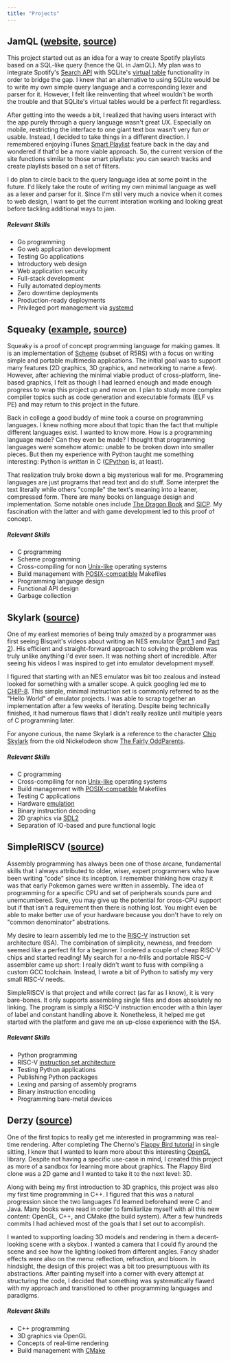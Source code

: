 ```yaml
---
title: "Projects"
---
```

## JamQL ([website](https://jamql.com), [source](https://github.com/theandrew168/jamql))
This project started out as an idea for a way to create Spotify playlists based on a SQL-like query (hence the QL in JamQL).
My plan was to integrate Spotify's [Search API](https://developer.spotify.com/documentation/web-api/reference/search/search/) with SQLite's [virtual table](https://www.sqlite.org/vtab.html) functionality in order to bridge the gap.
I knew that an alternative to using SQLite would be to write my own simple query language and a corresponding lexer and parser for it.
However, I felt like reinventing that wheel wouldn't be worth the trouble and that SQLite's virtual tables would be a perfect fit regardless.

After getting into the weeds a bit, I realized that having users interact with the app purely through a query language wasn't great UX.
Especially on mobile, restricting the interface to one giant text box wasn't very fun _or_ usable.
Instead, I decided to take things in a different direction.
I remembered enjoying iTunes [Smart Playlist](https://support.apple.com/guide/itunes/use-smart-playlists-itns3001/mac) feature back in the day and wondered if that'd be a more viable approach.
So, the current version of the site functions similar to those smart playlists: you can search tracks and create playlists based on a set of filters.

I do plan to circle back to the query language idea at some point in the future.
I'd likely take the route of writing my own minimal language as well as a lexer and parser for it.
Since I'm still very much a novice when it comes to web design, I want to get the current interation working and looking great before tackling additional ways to jam.

##### Relevant Skills
* Go programming
* Go web application development
* Testing Go applications
* Introductory web design
* Web application security
* Full-stack development
* Fully automated deployments
* Zero downtime deployments
* Production-ready deployments
* Privileged port management via [systemd](https://www.freedesktop.org/software/systemd/man/systemd.socket.html)

## Squeaky ([example](https://github.com/theandrew168/squeaky/blob/master/examples/breakout.scm), [source](https://github.com/theandrew168/squeaky))
Squeaky is a proof of concept programming language for making games.
It is an implementation of [Scheme](https://en.wikipedia.org/wiki/Scheme_(programming_language)) (subset of R5RS) with a focus on writing simple and portable multimedia applications.
The initial goal was to support many features (2D graphics, 3D graphics, and networking to name a few).
However, after achieving the minimal viable product of cross-platform, line-based graphics, I felt as though I had learned enough and made enough progress to wrap this project up and move on.
I plan to study more complex compiler topics such as code generation and executable formats (ELF vs PE) and may return to this project in the future.

Back in college a good buddy of mine took a course on programming languages.
I knew nothing more about that topic than the fact that multiple different languages exist.
I wanted to know more.
How is a programming language made?
Can they even be made?
I thought that programming languages were somehow atomic: unable to be broken down into smaller pieces.
But then my experience with Python taught me something interesting: Python is _written_ in C ([CPython](https://github.com/python/cpython) is, at least).

That realization truly broke down a big mysterious wall for me.
Programming languages are just programs that read text and do stuff.
Some interpret the text literally while others "compile" the text's meaning into a leaner, compressed form.
There are many books on language design and implementation.
Some notable ones include [The Dragon Book](https://en.wikipedia.org/wiki/Compilers:_Principles,_Techniques,_and_Tools) and [SICP](https://en.wikipedia.org/wiki/Structure_and_Interpretation_of_Computer_Programs).
My fascination with the latter and with game development led to this proof of concept.

##### Relevant Skills
* C programming
* Scheme programming
* Cross-compiling for non [Unix-like](https://en.wikipedia.org/wiki/Unix-like) operating systems
* Build management with [POSIX-compatible](https://pubs.opengroup.org/onlinepubs/009695399/utilities/make.html) Makefiles
* Programming language design
* Functional API design
* Garbage collection

## Skylark ([source](https://github.com/theandrew168/skylark))
One of my earliest memories of being truly amazed by a programmer was first seeing Bisqwit's videos about writing an NES emulator ([Part 1](https://www.youtube.com/watch?v=y71lli8MS8s) and [Part 2](https://www.youtube.com/watch?v=XZWw745wPXY)).
His efficient and straight-forward approach to solving the problem was truly unlike anything I'd ever seen.
It was nothing short of incredible.
After seeing his videos I was inspired to get into emulator development myself.

I figured that starting with an NES emulator was bit too zealous and instead looked for something with a smaller scope.
A quick googling led me to [CHIP-8](https://en.wikipedia.org/wiki/CHIP-8).
This simple, minimal instruction set is commonly referred to as the "Hello World" of emulator projects.
I was able to scrap together an implementation after a few weeks of iterating.
Despite being technically finished, it had numerous flaws that I didn't really realize until multiple years of C programming later.

For anyone curious, the name Skylark is a reference to the character [Chip Skylark](https://en.wikipedia.org/wiki/Chris_Kirkpatrick) from the old Nickelodeon show [The Fairly OddParents](https://en.wikipedia.org/wiki/The_Fairly_OddParents).

##### Relevant Skills
* C programming
* Cross-compiling for non [Unix-like](https://en.wikipedia.org/wiki/Unix-like) operating systems
* Build management with [POSIX-compatible](https://pubs.opengroup.org/onlinepubs/009695399/utilities/make.html) Makefiles
* Testing C applications
* Hardware [emulation](https://en.wikipedia.org/wiki/Emulator)
* Binary instruction decoding
* 2D graphics via [SDL2](https://www.libsdl.org/)
* Separation of IO-based and pure functional logic

## SimpleRISCV ([source](https://github.com/theandrew168/simpleriscv))
Assembly programming has always been one of those arcane, fundamental skills that I always attributed to older, wiser, expert programmers who have been writing "code" since its inception.
I remember thinking how crazy it was that early Pokemon games were written in assembly.
The idea of programming for a specific CPU and set of peripherals sounds pure and unemcumbered.
Sure, you may give up the potential for cross-CPU support but if that isn't a requirement then there is nothing lost.
You might even be able to make better use of your hardware because you don't have to rely on "common denominator" abstrations.

My desire to learn assembly led me to the [RISC-V](https://en.wikipedia.org/wiki/RISC-V) instruction set architecture (ISA).
The combination of simplicity, newness, and freedom seemed like a perfect fit for a beginner.
I ordered a couple of cheap RISC-V chips and started reading!
My search for a no-frills and portable RISC-V assembler came up short: I really didn't want to fuss with compiling a custom GCC toolchain.
Instead, I wrote a bit of Python to satisfy my very small RISC-V needs.

SimpleRISCV is that project and while correct (as far as I know), it is very bare-bones.
It only supports assembling single files and does absolutely no linking.
The program is simply a RISC-V instruction encoder with a thin layer of label and constant handling above it.
Nonetheless, it helped me get started with the platform and gave me an up-close experience with the ISA.

##### Relevant Skills
* Python programming
* RISC-V [instruction set architecture](https://riscv.org/specifications/)
* Testing Python applications
* Publishing Python packages
* Lexing and parsing of assembly programs
* Binary instruction encoding
* Programming bare-metal devices

## Derzy ([source](https://github.com/theandrew168/derzy))
One of the first topics to really get me interested in programming was real-time rendering.
After completing The Cherno's [Flappy Bird tutorial](https://www.youtube.com/watch?v=527bR2JHSR0) in single sitting, I knew that I wanted to learn more about this interesting [OpenGL](https://en.wikipedia.org/wiki/OpenGL) library.
Despite not having a specific use-case in mind, I created this project as more of a sandbox for learning more about graphics.
The Flappy Bird clone was a 2D game and I wanted to take it to the next level: 3D.

Along with being my first introduction to 3D graphics, this project was also my first time programming in C++.
I figured that this was a natural progression since the two languages I'd learned beforehand were C and Java.
Many books were read in order to familiarlize myself with all this new content: OpenGL, C++, and CMake (the build system).
After a few hundreds commits I had achieved most of the goals that I set out to accomplish.

I wanted to supporting loading 3D models and rendering in them a decent-looking scene with a skybox.
I wanted a camera that I could fly around the scene and see how the lighting looked from different angles.
Fancy shader effects were also on the menu: reflection, refraction, and bloom.
In hindsight, the design of this project was a bit too presumptuous with its abstractions.
After painting myself into a corner with every attempt at structuring the code, I decided that something was systematically flawed with my approach and transitioned to other programming languages and paradigms.

##### Relevant Skills
* C++ programming
* 3D graphics via OpenGL
* Concepts of real-time rendering
* Build management with [CMake](https://cmake.org/)

